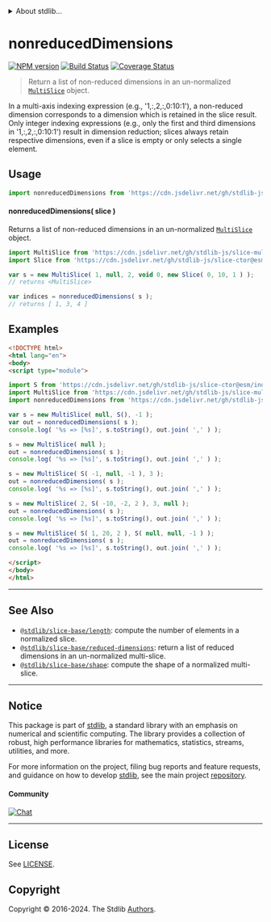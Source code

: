 <!--

@license Apache-2.0

Copyright (c) 2023 The Stdlib Authors.

Licensed under the Apache License, Version 2.0 (the "License");
you may not use this file except in compliance with the License.
You may obtain a copy of the License at

   http://www.apache.org/licenses/LICENSE-2.0

Unless required by applicable law or agreed to in writing, software
distributed under the License is distributed on an "AS IS" BASIS,
WITHOUT WARRANTIES OR CONDITIONS OF ANY KIND, either express or implied.
See the License for the specific language governing permissions and
limitations under the License.

-->


<details>
  <summary>
    About stdlib...
  </summary>
  <p>We believe in a future in which the web is a preferred environment for numerical computation. To help realize this future, we've built stdlib. stdlib is a standard library, with an emphasis on numerical and scientific computation, written in JavaScript (and C) for execution in browsers and in Node.js.</p>
  <p>The library is fully decomposable, being architected in such a way that you can swap out and mix and match APIs and functionality to cater to your exact preferences and use cases.</p>
  <p>When you use stdlib, you can be absolutely certain that you are using the most thorough, rigorous, well-written, studied, documented, tested, measured, and high-quality code out there.</p>
  <p>To join us in bringing numerical computing to the web, get started by checking us out on <a href="https://github.com/stdlib-js/stdlib">GitHub</a>, and please consider <a href="https://opencollective.com/stdlib">financially supporting stdlib</a>. We greatly appreciate your continued support!</p>
</details>

# nonreducedDimensions

[![NPM version][npm-image]][npm-url] [![Build Status][test-image]][test-url] [![Coverage Status][coverage-image]][coverage-url] <!-- [![dependencies][dependencies-image]][dependencies-url] -->

> Return a list of non-reduced dimensions in an un-normalized [`MultiSlice`][@stdlib/slice/multi] object.

<!-- Section to include introductory text. Make sure to keep an empty line after the intro `section` element and another before the `/section` close. -->

<section class="intro">

In a multi-axis indexing expression (e.g., '1,:,2,:,0:10:1'), a non-reduced dimension corresponds to a dimension which is retained in the slice result. Only integer indexing expressions (e.g., only the first and third dimensions in '1,:,2,:,0:10:1') result in dimension reduction; slices always retain respective dimensions, even if a slice is empty or only selects a single element.

</section>

<!-- /.intro -->

<!-- Package usage documentation. -->



<section class="usage">

## Usage

```javascript
import nonreducedDimensions from 'https://cdn.jsdelivr.net/gh/stdlib-js/slice-base-nonreduced-dimensions@esm/index.mjs';
```

<a name="main"></a>

#### nonreducedDimensions( slice )

Returns a list of non-reduced dimensions in an un-normalized [`MultiSlice`][@stdlib/slice/multi] object.

```javascript
import MultiSlice from 'https://cdn.jsdelivr.net/gh/stdlib-js/slice-multi@esm/index.mjs';
import Slice from 'https://cdn.jsdelivr.net/gh/stdlib-js/slice-ctor@esm/index.mjs';

var s = new MultiSlice( 1, null, 2, void 0, new Slice( 0, 10, 1 ) );
// returns <MultiSlice>

var indices = nonreducedDimensions( s );
// returns [ 1, 3, 4 ]
```

</section>

<!-- /.usage -->

<!-- Package usage notes. Make sure to keep an empty line after the `section` element and another before the `/section` close. -->

<section class="notes">

</section>

<!-- /.notes -->

<!-- Package usage examples. -->

<section class="examples">

## Examples

<!-- eslint no-undef: "error" -->

<!-- eslint-disable new-cap -->

```html
<!DOCTYPE html>
<html lang="en">
<body>
<script type="module">

import S from 'https://cdn.jsdelivr.net/gh/stdlib-js/slice-ctor@esm/index.mjs';
import MultiSlice from 'https://cdn.jsdelivr.net/gh/stdlib-js/slice-multi@esm/index.mjs';
import nonreducedDimensions from 'https://cdn.jsdelivr.net/gh/stdlib-js/slice-base-nonreduced-dimensions@esm/index.mjs';

var s = new MultiSlice( null, S(), -1 );
var out = nonreducedDimensions( s );
console.log( '%s => [%s]', s.toString(), out.join( ',' ) );

s = new MultiSlice( null );
out = nonreducedDimensions( s );
console.log( '%s => [%s]', s.toString(), out.join( ',' ) );

s = new MultiSlice( S( -1, null, -1 ), 3 );
out = nonreducedDimensions( s );
console.log( '%s => [%s]', s.toString(), out.join( ',' ) );

s = new MultiSlice( 2, S( -10, -2, 2 ), 3, null );
out = nonreducedDimensions( s );
console.log( '%s => [%s]', s.toString(), out.join( ',' ) );

s = new MultiSlice( S( 1, 20, 2 ), S( null, null, -1 ) );
out = nonreducedDimensions( s );
console.log( '%s => [%s]', s.toString(), out.join( ',' ) );

</script>
</body>
</html>
```

</section>

<!-- /.examples -->

<!-- Section to include cited references. If references are included, add a horizontal rule *before* the section. Make sure to keep an empty line after the `section` element and another before the `/section` close. -->

<section class="references">

</section>

<!-- /.references -->

<!-- Section for related `stdlib` packages. Do not manually edit this section, as it is automatically populated. -->

<section class="related">

* * *

## See Also

-   <span class="package-name">[`@stdlib/slice-base/length`][@stdlib/slice/base/length]</span><span class="delimiter">: </span><span class="description">compute the number of elements in a normalized slice.</span>
-   <span class="package-name">[`@stdlib/slice-base/reduced-dimensions`][@stdlib/slice/base/reduced-dimensions]</span><span class="delimiter">: </span><span class="description">return a list of reduced dimensions in an un-normalized multi-slice.</span>
-   <span class="package-name">[`@stdlib/slice-base/shape`][@stdlib/slice/base/shape]</span><span class="delimiter">: </span><span class="description">compute the shape of a normalized multi-slice.</span>

</section>

<!-- /.related -->

<!-- Section for all links. Make sure to keep an empty line after the `section` element and another before the `/section` close. -->


<section class="main-repo" >

* * *

## Notice

This package is part of [stdlib][stdlib], a standard library with an emphasis on numerical and scientific computing. The library provides a collection of robust, high performance libraries for mathematics, statistics, streams, utilities, and more.

For more information on the project, filing bug reports and feature requests, and guidance on how to develop [stdlib][stdlib], see the main project [repository][stdlib].

#### Community

[![Chat][chat-image]][chat-url]

---

## License

See [LICENSE][stdlib-license].


## Copyright

Copyright &copy; 2016-2024. The Stdlib [Authors][stdlib-authors].

</section>

<!-- /.stdlib -->

<!-- Section for all links. Make sure to keep an empty line after the `section` element and another before the `/section` close. -->

<section class="links">

[npm-image]: http://img.shields.io/npm/v/@stdlib/slice-base-nonreduced-dimensions.svg
[npm-url]: https://npmjs.org/package/@stdlib/slice-base-nonreduced-dimensions

[test-image]: https://github.com/stdlib-js/slice-base-nonreduced-dimensions/actions/workflows/test.yml/badge.svg?branch=main
[test-url]: https://github.com/stdlib-js/slice-base-nonreduced-dimensions/actions/workflows/test.yml?query=branch:main

[coverage-image]: https://img.shields.io/codecov/c/github/stdlib-js/slice-base-nonreduced-dimensions/main.svg
[coverage-url]: https://codecov.io/github/stdlib-js/slice-base-nonreduced-dimensions?branch=main

<!--

[dependencies-image]: https://img.shields.io/david/stdlib-js/slice-base-nonreduced-dimensions.svg
[dependencies-url]: https://david-dm.org/stdlib-js/slice-base-nonreduced-dimensions/main

-->

[chat-image]: https://img.shields.io/gitter/room/stdlib-js/stdlib.svg
[chat-url]: https://app.gitter.im/#/room/#stdlib-js_stdlib:gitter.im

[stdlib]: https://github.com/stdlib-js/stdlib

[stdlib-authors]: https://github.com/stdlib-js/stdlib/graphs/contributors

[umd]: https://github.com/umdjs/umd
[es-module]: https://developer.mozilla.org/en-US/docs/Web/JavaScript/Guide/Modules

[deno-url]: https://github.com/stdlib-js/slice-base-nonreduced-dimensions/tree/deno
[deno-readme]: https://github.com/stdlib-js/slice-base-nonreduced-dimensions/blob/deno/README.md
[umd-url]: https://github.com/stdlib-js/slice-base-nonreduced-dimensions/tree/umd
[umd-readme]: https://github.com/stdlib-js/slice-base-nonreduced-dimensions/blob/umd/README.md
[esm-url]: https://github.com/stdlib-js/slice-base-nonreduced-dimensions/tree/esm
[esm-readme]: https://github.com/stdlib-js/slice-base-nonreduced-dimensions/blob/esm/README.md
[branches-url]: https://github.com/stdlib-js/slice-base-nonreduced-dimensions/blob/main/branches.md

[stdlib-license]: https://raw.githubusercontent.com/stdlib-js/slice-base-nonreduced-dimensions/main/LICENSE

[@stdlib/slice/multi]: https://github.com/stdlib-js/slice-multi/tree/esm

<!-- <related-links> -->

[@stdlib/slice/base/length]: https://github.com/stdlib-js/slice-base-length/tree/esm

[@stdlib/slice/base/reduced-dimensions]: https://github.com/stdlib-js/slice-base-reduced-dimensions/tree/esm

[@stdlib/slice/base/shape]: https://github.com/stdlib-js/slice-base-shape/tree/esm

<!-- </related-links> -->

</section>

<!-- /.links -->
